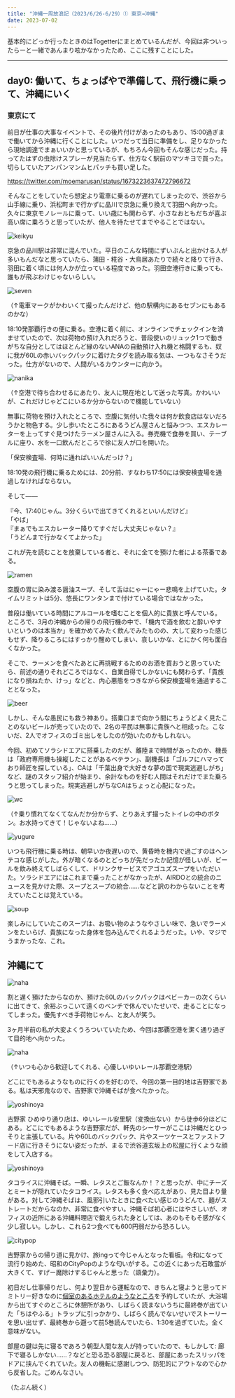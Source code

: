 ```yaml
---
title: "沖縄一周放浪記（2023/6/26-6/29）① 東京→沖縄"
date: 2023-07-02
---
```


基本的にどっか行ったときのはTogetterにまとめているんだが、今回は非ついったらーと一緒であんまり呟かなかったため、ここに残すことにした。  

---

## day0: 働いて、ちょっぱやで準備して、飛行機に乗って、沖縄にいく

### 東京にて

前日が仕事の大事なイベントで、その後片付けがあったのもあり、15:00過ぎまで働いてから沖縄に行くことにした。いつだって当日に準備をし、足りなかったら現地調達でまぁいいかと思っているが、もちろん今回もそんな感じだった。持ってたはずの虫除けスプレーが見当たらず、仕方なく駅前のマツキヨで買った。切らしていたアンパンマンムヒパッチも買い足した。  

https://twitter.com/moemarusan/status/1673223637472796672

そんなことをしていたら想定より電車に乗るのが遅れてしまったので、渋谷から山手線に乗り、浜松町まで行かずに品川で京急に乗り換えて羽田へ向かった。久々に東京モノレールに乗って、いい歳にも関わらず、小さなおともだちが喜ぶ高い席に乗ろうと思っていたが、他人を待たせてまでやることではない。

![keikyu](./keikyu.JPG)

京急の品川駅は非常に混んでいた。平日のこんな時間にずいぶんと出かける人が多いもんだなと思っていたら、蒲田・糀谷・大鳥居あたりで続々と降りて行き、羽田に着く頃には何人かが立っている程度であった。羽田空港行きに乗っても、誰もが飛ぶわけじゃないらしい。  

![seven](seven.JPG)

（↑電車マークがかわいくて撮ったんだけど、他の駅構内にあるセブンにもあるのかな）

18:10発那覇行きの便に乗る。空港に着く前に、オンラインでチェックインを済ませていたので、次は荷物の預け入れだろうと、普段使いのリュック1つで動きがちな自分としてはほとんど縁のないANAの自動預け入れ機と格闘するも、奴に我が60Lの赤いバックパックに着けたタグを読み取る気は、一つもなさそうだった。仕方がないので、人間がいるカウンターに向かう。  

![nanika](nanika.JPG)

（↑空港で待ち合わせるにあたり、友人に現在地として送った写真。かわいいが、これだけじゃどこにいるか分からないので機能していない）  

無事に荷物を預け入れたところで、空腹に気付いた我々は何か飲食店はないだろうかと物色する。少し歩いたところにあるうどん屋さんと悩みつつ、エスカレーターを上ってすぐ見つけたラーメン屋さんに入る。券売機で食券を買い、テーブルに座り、水を一口飲んだところで徐に友人が口を開いた。  

「保安検査場、何時に通ればいいんだっけ？」  

18:10発の飛行機に乗るためには、20分前、すなわち17:50には保安検査場を通過しなければならない。  

そして——  

『今、17:40じゃん。3分くらいで出てきてくれるといいんだけど』  
「やば」  
『まぁでもエスカレーター降りてすぐだし大丈夫じゃない？』  
「うどんまで行かなくてよかった」

これが先を読むことを放棄している者と、それに全てを預けた者による茶番である。  

![ramen](./ramen.JPG)

空腹の胃に染み渡る醤油スープ、そして舌はにゃーにゃー悲鳴を上げていた。タイムリミットは5分、悠長にワンタンまで付けている場合ではなかった。  

普段は働いている時間にアルコールを嗜むことを個人的に貴族と呼んでいる。  
ところで、3月の沖縄からの帰りの飛行機の中で、「機内で酒を飲むと酔いやすいというのは本当か」を確かめてみたく飲んでみたものの、大して変わった感じもせず、降りるころにはすっかり醒めてしまい、哀しいかな、とにかく何も面白くなかった。  

そこで、ラーメンを食べたあとに再挑戦するためのお酒を買おうと思っていたら、前述の通りそれどころではなく、自業自得でしかないにも関わらず、「貴族になり損ねたか、けっ」などと、内心悪態をつきながら保安検査場を通過することとなった。  

![beer](beer1.JPG)

しかし、そんな愚民にも救う神あり。搭乗口まで向かう間にちょうどよく見たことのないビールが売っていたので、2名の平民は無事に貴族へと相成った。こないだ、2人でオフィスのゴミ出しをしたのが効いたのかもしれない。  

今回、初めてソラシドエアに搭乗したのだが、離陸まで時間があったのか、機長は「政府専用機も操縦したことがあるベテラン」、副機長は「ゴルフにハマっており師匠を探している」、CAは「千葉出身で大好きな夢の国で現実逃避しがち」など、謎のスタッフ紹介が始まり、余計なものを好む人間はそれだけでまた乗ろうと思ってしまった。現実逃避しがちなCAはちょっと心配になった。  

![wc](./wc.JPG)

（↑乗り慣れてなくてなんだか分からず、とりあえず撮ったトイレの中のボタン。お水持ってきて！じゃないよね……）    

![yugure](./yugure.JPG)

いつも飛行機に乗る時は、朝早いか夜遅いので、黄昏時を機内で過ごすのはヘンテコな感じがした。外が暗くなるのとどっちが先だったか記憶が怪しいが、ビールを飲み終えてしばらくして、ドリンクサービスでアゴユズスープをいただいた。ソラシドエアにはこれまで乗ったことがなかったが、AIRDOとの統合のニュースを見かけた際、スープとスープの統合……などと訳のわからないことを考えていたことは覚えている。

![soup](./soup.JPG)

楽しみにしていたこのスープは、お吸い物のようなやさしい味で、急いでラーメンをたいらげ、貴族になった身体を包み込んでくれるようだった。いや、マジでうまかったな、これ。

## 沖縄にて

![naha](./nahaairport.JPG)

割と遅く預けたからなのか、預けた60Lのバックパックはベビーカーの次くらいに出てきて、余裕ぶっこいて遠くのベンチで休んでいたせいで、走ることになってしまった。優先すべき手荷物じゃん、と友人が笑う。  

3ヶ月半前の私が大変よくうろついていたため、今回は那覇空港を潔く通り過ぎて目的地へ向かった。  

![naha](./nahayui.JPG)

（↑いつも心から歓迎してくれる、心優しいゆいレール那覇空港駅）  

どこにでもあるようなものに行くのを好むので、今回の第一目的地は吉野家である。私は天邪鬼なので、吉野家で沖縄そばが食べたかった。  

![yoshinoya](./yoshinoya.JPG)

吉野家 ひめゆり通り店は、ゆいレール安里駅（変換出ない）から徒歩6分ほどにある。どこにでもあるような吉野家だが、軒先のシーサーがここは沖縄だとひっそりと主張している。片や60Lのバックパック、片やスーツケースとファストフード店に行きそうにない姿だったが、まるで渋谷道玄坂上の松屋に行くような顔をして入店する。  

![yoshinoya](./yoshinoya2.JPG)

タコライスに沖縄そば。一瞬、レタスとご飯なんか！？と思ったが、中にチーズとミートが隠れていたタコライス。レタスも多く食べ応えがあり、見た目より量がある。対して沖縄そばは、風邪引いたときに食べたい感じのうどんで、麺がストレートだからなのか、非常に食べやすい。沖縄そば初心者にはやさしいが、オフィスの近所にある沖縄料理店で鍛えられた身としては、あのもそもそ感がなく少し寂しい。しかし、これら2つ食べても600円弱だから恐ろしい。  

![citypop](./citypop.JPG)

吉野家からの帰り道に見かけ、旅ingって今じゃんとなった看板。令和になって流行り始めた、昭和のCityPopのような匂いがする。この近くにあった石敢當が大きくて、すげー魔除けするじゃんと思った（語彙力）。  

初日だし仕事帰りだし、何より翌日から運転なので、きちんと寝ようと思ってドミトリー好きなのに[個室のあるホテルのようなところ](https://yscabin-naha.com/)を予約していたが、大浴場から出てすぐのところに休憩所があり、しばらく読まないうちに最終巻が出ていた「ちはやふる」トラップに引っかかり、しばらく読んでないせいでストーリーを思い出せず、最終巻から遡って前5巻読んでいたら、1:30を過ぎていた。全く意味がない。  

部屋の鍵は先に寝るであろう朝型人間な友人が持っていたので、もしかして: 廊下で寝るしかない……？などと恐る恐る部屋に戻ると、部屋にあったスリッパをドアに挟んでくれていた。友人の機転に感謝しつつ、防犯的にアウトなので心から反省した。ごめんなさい。  

（たぶん続く）